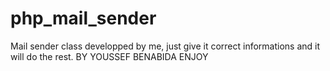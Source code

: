 # php_mail_sender
Mail sender class developped by me, just give it correct informations and it will do the rest.
BY YOUSSEF BENABIDA
ENJOY
